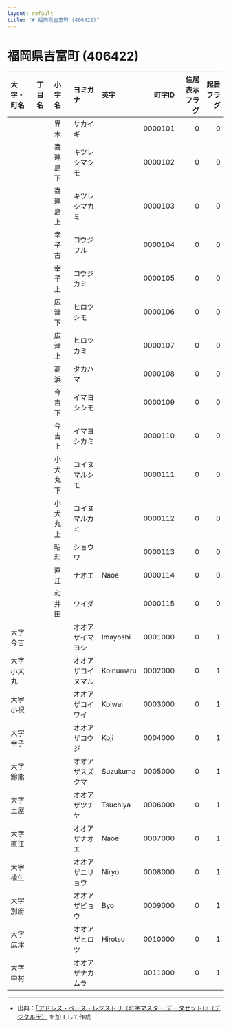 ```yaml
---
layout: default
title: "# 福岡県吉富町 (406422)"
---
```


# 福岡県吉富町 (406422)

| 大字・町名 | 丁目名 | 小字名 | ヨミガナ | 英字 | 町字ID | 住居表示フラグ | 起番フラグ |
|:--------|:------|:------|:-----------------|:---------------------|--------:|----------:|--------:|
|  |  | 界木 | サカイギ |  | 0000101 | 0 | 0 |
|  |  | 喜連島下 | キツレシマシモ |  | 0000102 | 0 | 0 |
|  |  | 喜連島上 | キツレシマカミ |  | 0000103 | 0 | 0 |
|  |  | 幸子古 | コウジフル |  | 0000104 | 0 | 0 |
|  |  | 幸子上 | コウジカミ |  | 0000105 | 0 | 0 |
|  |  | 広津下 | ヒロツシモ |  | 0000106 | 0 | 0 |
|  |  | 広津上 | ヒロツカミ |  | 0000107 | 0 | 0 |
|  |  | 高浜 | タカハマ |  | 0000108 | 0 | 0 |
|  |  | 今吉下 | イマヨシシモ |  | 0000109 | 0 | 0 |
|  |  | 今吉上 | イマヨシカミ |  | 0000110 | 0 | 0 |
|  |  | 小犬丸下 | コイヌマルシモ |  | 0000111 | 0 | 0 |
|  |  | 小犬丸上 | コイヌマルカミ |  | 0000112 | 0 | 0 |
|  |  | 昭和 | ショウワ |  | 0000113 | 0 | 0 |
|  |  | 直江 | ナオエ | Naoe | 0000114 | 0 | 0 |
|  |  | 和井田 | ワイダ |  | 0000115 | 0 | 0 |
| 大字今吉 |  |  | オオアザイマヨシ | Imayoshi | 0001000 | 0 | 1 |
| 大字小犬丸 |  |  | オオアザコイヌマル | Koinumaru | 0002000 | 0 | 1 |
| 大字小祝 |  |  | オオアザコイワイ | Koiwai | 0003000 | 0 | 1 |
| 大字幸子 |  |  | オオアザコウジ | Koji | 0004000 | 0 | 1 |
| 大字鈴熊 |  |  | オオアザスズクマ | Suzukuma | 0005000 | 0 | 1 |
| 大字土屋 |  |  | オオアザツチヤ | Tsuchiya | 0006000 | 0 | 1 |
| 大字直江 |  |  | オオアザナオエ | Naoe | 0007000 | 0 | 1 |
| 大字楡生 |  |  | オオアザニリョウ | Niryo | 0008000 | 0 | 1 |
| 大字別府 |  |  | オオアザビョウ | Byo | 0009000 | 0 | 1 |
| 大字広津 |  |  | オオアザヒロツ | Hirotsu | 0010000 | 0 | 1 |
| 大字中村 |  |  | オオアザナカムラ |  | 0011000 | 0 | 1 |

---

- 出典：[「アドレス・ベース・レジストリ（町字マスター データセット）』（デジタル庁）](https://www.digital.go.jp/policies/base_registry_address/) を加工して作成